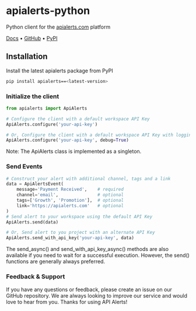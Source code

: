 # apialerts-python

Python client for the [apialerts.com](https://apialerts.com/) platform

[Docs](https://apialerts.com/docs/python) • [GitHub](https://github.com/apialerts/apialerts-python) • [PyPI](https://pypi.org/project/apialerts/)

## Installation

Install the latest apialerts package from PyPI

```bash
pip install apialerts==<latest-version>
```

### Initialize the client

```python
from apialerts import ApiAlerts

# Configure the client with a default workspace API Key
ApiAlerts.configure('your-api-key')

# Or, Configure the client with a default workspace API Key with logging enabled
ApiAlerts.configure('your-api-key', debug=True)
```

Note: The ApiAlerts class is implemented as a singleton.


### Send Events

```python
# Construct your alert with additional channel, tags and a link
data = ApiAlertsEvent(
    message='Payment Received',    # required
    channel='email',               # optional
    tags=['Growth', 'Promotion'],  # optional
    link='https://apialerts.com'   # optional
)
# Send alert to your workspace using the default API Key
ApiAlerts.send(data)

# Or, Send alert to you project with an alternate API Key
ApiAlerts.send_with_api_key('your-api-key', data)
```

The send_async() and send_with_api_key_async() methods are also available if you need to wait for a successful execution. However, the send() functions are generally always preferred.


### Feedback & Support

If you have any questions or feedback, please create an issue on our GitHub repository. We are always looking to improve our service and would love to hear from you. Thanks for using API Alerts!
